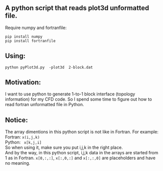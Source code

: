 ## A python script that reads plot3d unformatted file.  
Require numpy and fortranfile:
```shell
pip install numpy
pip install fortranfile
```

## Using:
```shell
python pyPlot3d.py  -plot3d  2-block.dat  

```
## Motivation:  
I want to use python to generate 1-to-1 block interface (topology information) for my CFD code. So I spend some time to figure out how to read fortran unformatted file in Python.  
## Notice:  
The array dimentions in this python script is not like in Fortran. For example:  
Fortran: `x(i,j,k)`  
Python: ` x[k,j,i]`  
So when using it, make sure you put i,j,k in the right place.   
And by the way, in this python script, i,j,k data in the arrays are started from 1 as in Fortran. `x[0,:,:]`, `x[:,0,:]` and `x[:,:,0]` are placeholders and have no meaning. 

